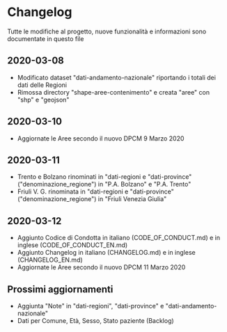 # Changelog

Tutte le modifiche al progetto, nuove funzionalità e informazioni sono documentate in questo file

## 2020-03-08

- Modificato dataset "dati-andamento-nazionale" riportando i totali dei dati delle Regioni
- Rimossa directory "shape-aree-contenimento" e creata "aree" con "shp" e "geojson"

## 2020-03-10

- Aggiornate le Aree secondo il nuovo DPCM 9 Marzo 2020

## 2020-03-11

- Trento e Bolzano rinominati in "dati-regioni e "dati-province" ("denominazione_regione") in "P.A. Bolzano" e "P.A. Trento"
- Friuli V. G. rinominata in "dati-regioni e "dati-province" ("denominazione_regione") in "Friuli Venezia Giulia"

## 2020-03-12

- Aggiunto Codice di Condotta in italiano (CODE_OF_CONDUCT.md) e in inglese (CODE_OF_CONDUCT_EN.md)
- Aggiunto Changelog in italiano (CHANGELOG.md) e in inglese (CHANGELOG_EN.md)
- Aggiornate le Aree secondo il nuovo DPCM 11 Marzo 2020

## Prossimi aggiornamenti

- Aggiunta "Note" in "dati-regioni", "dati-province" e "dati-andamento-nazionale"
- Dati per Comune, Età, Sesso, Stato paziente (Backlog)
